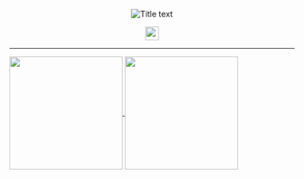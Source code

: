 <p align="center">
  <img src="https://readme-typing-svg.demolab.com/?lines=hello+fren+👋;Checkout+my+GitHub+profile!;&font=Fira%20Code&center=true&width=480&height=50&duration=4000&pause=1000" alt="Title text">
</p>

<p align="center">
  <img height="24" width="24" src="https://cdn.simpleicons.org/nixos/black/white" />
</p>

---

<a href="https://github.com/anuraghazra/github-readme-stats">
  <img height=200 align="center" src="https://github-readme-stats.vercel.app/api?username=qlexqndru&card_width=250&show_icons=true&rank_icon=percentile" />
</a>
<a href="https://github.com/anuraghazra/convoychat">
  <img height=200 align="center" src="https://github-readme-stats.vercel.app/api/wakatime?username=qlexqndru&card_width=250" />
</a>

